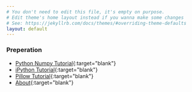 ```yaml
---
# You don't need to edit this file, it's empty on purpose.
# Edit theme's home layout instead if you wanna make some changes
# See: https://jekyllrb.com/docs/themes/#overriding-theme-defaults
layout: default
---
```


### Preperation
- [Python Numpy Tutorial](python-numpy-tutorial/){:target="blank"}
- [iPython Tutorial](ipython-tutorial/){:target="blank"}
- [Pillow Tutorial](pillow-tutorial/){:target="blank"}
- [About](about/){:target="blank"}
